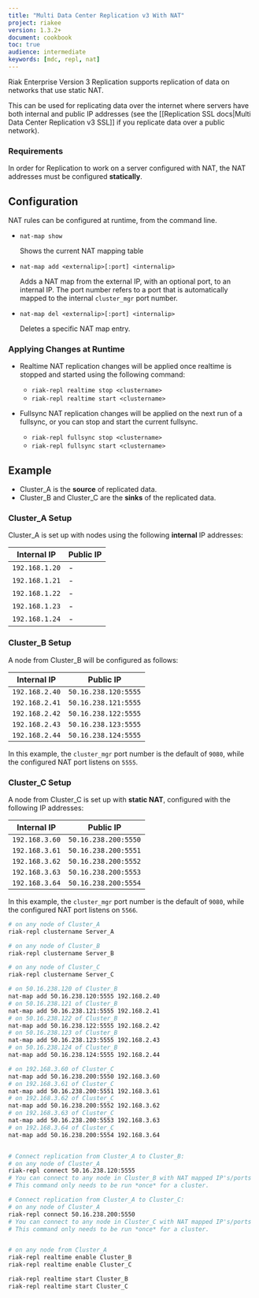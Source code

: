 ```yaml
---
title: "Multi Data Center Replication v3 With NAT"
project: riakee
version: 1.3.2+
document: cookbook
toc: true
audience: intermediate
keywords: [mdc, repl, nat]
---
```


Riak Enterprise Version 3 Replication supports replication of data on networks that use static NAT.

This can be used for replicating data over the internet where servers have both internal and public IP addresses (see the [[Replication SSL docs|Multi Data Center Replication v3 SSL]] if you replicate data over a public network).

### Requirements

In order for Replication to work on a server configured with NAT, the NAT addresses must be configured **statically**.

## Configuration

NAT rules can be configured at runtime, from the command line.

* `nat-map show`

    Shows the current NAT mapping table

* `nat-map add <externalip>[:port] <internalip>`

    Adds a NAT map from the external IP, with an optional port, to an internal IP. The port number refers to a port that is automatically mapped to the internal `cluster_mgr` port number.

* `nat-map del <externalip>[:port] <internalip>`

    Deletes a specific NAT map entry.

### Applying Changes at Runtime

* Realtime NAT replication changes will be applied once realtime is stopped and started using the following command:

    * `riak-repl realtime stop <clustername>`
    * `riak-repl realtime start <clustername>`

* Fullsync NAT replication changes will be applied on the next run of a fullsync, or you can stop and start the current fullsync.

    * `riak-repl fullsync stop <clustername>`
    * `riak-repl fullsync start <clustername>`


## Example

* Cluster_A is the **source** of replicated data.
* Cluster_B and Cluster_C are the **sinks** of the replicated data.

### Cluster_A Setup

Cluster_A is set up with nodes using the following **internal** IP addresses:

Internal IP    | Public IP
---------------|-------------------
`192.168.1.20` | -
`192.168.1.21` | -
`192.168.1.22` | -
`192.168.1.23` | -
`192.168.1.24` | -

### Cluster_B Setup

A node from Cluster_B will be configured as follows:

Internal IP    | Public IP
---------------|-------------------
`192.168.2.40` | `50.16.238.120:5555`
`192.168.2.41` | `50.16.238.121:5555`
`192.168.2.42` | `50.16.238.122:5555`
`192.168.2.43` | `50.16.238.123:5555`
`192.168.2.44` | `50.16.238.124:5555`

In this example, the `cluster_mgr` port number is the default of `9080`, while
the configured NAT port listens on `5555`.

### Cluster_C Setup

A node from Cluster_C is set up with **static NAT**, configured with the following IP addresses:

Internal IP    | Public IP
---------------|-------------------
`192.168.3.60` | `50.16.238.200:5550`
`192.168.3.61` | `50.16.238.200:5551`
`192.168.3.62` | `50.16.238.200:5552`
`192.168.3.63` | `50.16.238.200:5553`
`192.168.3.64` | `50.16.238.200:5554`

In this example, the `cluster_mgr` port number is the default of `9080`, while the configured NAT port listens on `5566`.

```bash
# on any node of Cluster_A
riak-repl clustername Server_A

# on any node of Cluster_B
riak-repl clustername Server_B

# on any node of Cluster_C
riak-repl clustername Server_C

# on 50.16.238.120 of Cluster_B
nat-map add 50.16.238.120:5555 192.168.2.40
# on 50.16.238.121 of Cluster_B
nat-map add 50.16.238.121:5555 192.168.2.41
# on 50.16.238.122 of Cluster_B
nat-map add 50.16.238.122:5555 192.168.2.42
# on 50.16.238.123 of Cluster_B
nat-map add 50.16.238.123:5555 192.168.2.43
# on 50.16.238.124 of Cluster_B
nat-map add 50.16.238.124:5555 192.168.2.44

# on 192.168.3.60 of Cluster_C
nat-map add 50.16.238.200:5550 192.168.3.60
# on 192.168.3.61 of Cluster_C
nat-map add 50.16.238.200:5551 192.168.3.61
# on 192.168.3.62 of Cluster_C
nat-map add 50.16.238.200:5552 192.168.3.62
# on 192.168.3.63 of Cluster_C
nat-map add 50.16.238.200:5553 192.168.3.63
# on 192.168.3.64 of Cluster_C
nat-map add 50.16.238.200:5554 192.168.3.64


# Connect replication from Cluster_A to Cluster_B:
# on any node of Cluster_A
riak-repl connect 50.16.238.120:5555
# You can connect to any node in Cluster_B with NAT mapped IP's/ports
# This command only needs to be run *once* for a cluster.

# Connect replication from Cluster_A to Cluster_C:
# on any node of Cluster_A
riak-repl connect 50.16.238.200:5550
# You can connect to any node in Cluster_C with NAT mapped IP's/ports
# This command only needs to be run *once* for a cluster.


# on any node from Cluster_A
riak-repl realtime enable Cluster_B
riak-repl realtime enable Cluster_C

riak-repl realtime start Cluster_B
riak-repl realtime start Cluster_C
```
